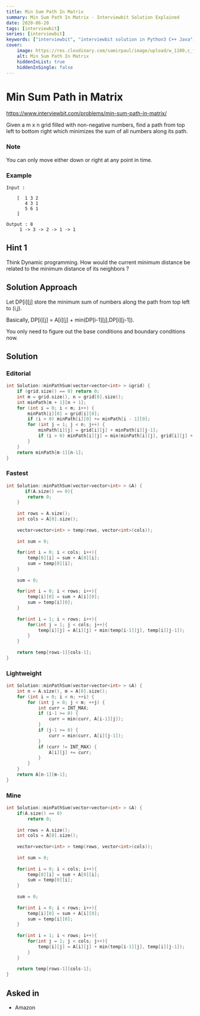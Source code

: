 ```yaml
---
title: Min Sum Path In Matrix
summary: Min Sum Path In Matrix - Interviewbit Solution Explained
date: 2020-06-20
tags: [interviewbit]
series: [interviewbit]
keywords: ["interviewbit", "interviewbit solution in Python3 C++ Java", "Min Sum Path In Matrix Solution Explained"]
cover:
    image: https://res.cloudinary.com/samirpaul/image/upload/w_1100,c_fit,co_rgb:FFFFFF,l_text:Arial_75_bold:Min Sum Path In Matrix - Solution Explained/problem-solving.webp
    alt: Min Sum Path In Matrix
    hiddenInList: true
    hiddenInSingle: false
---
```


# Min Sum Path in Matrix

https://www.interviewbit.com/problems/min-sum-path-in-matrix/

Given a m x n grid filled with non-negative numbers, find a path from top left to bottom right which minimizes the sum of all numbers along its path.

### Note
You can only move either down or right at any point in time. 

### Example

```
Input : 

    [  1 3 2
       4 3 1
       5 6 1
    ]

Output : 8
     1 -> 3 -> 2 -> 1 -> 1
```

## Hint 1

Think Dynamic programming. How would the current minimum distance be related to the minimum distance of its neighbors ?

## Solution Approach

Let DP[i][j] store the minimum sum of numbers along the path from top left to (i,j).

Basically, DP[i][j] = A[i][j] + min(DP[i-1][j],DP[i][j-1]).

You only need to figure out the base conditions and boundary conditions now.

## Solution

### Editorial
```cpp
int Solution::minPathSum(vector<vector<int> > &grid) {
    if (grid.size() == 0) return 0;
    int m = grid.size(), n = grid[0].size();
    int minPath[m + 1][n + 1];
    for (int i = 0; i < m; i++) {
        minPath[i][0] = grid[i][0]; 
        if (i > 0) minPath[i][0] += minPath[i - 1][0];
        for (int j = 1; j < n; j++) {
            minPath[i][j] = grid[i][j] + minPath[i][j-1];
            if (i > 0) minPath[i][j] = min(minPath[i][j], grid[i][j] + minPath[i-1][j]);
        }
    }
    return minPath[m-1][n-1];
}

```

### Fastest
```cpp
int Solution::minPathSum(vector<vector<int> > &A) {
       if(A.size() == 0){
        return 0;
    }
    
    int rows = A.size();
    int cols = A[0].size();
    
    vector<vector<int> > temp(rows, vector<int>(cols));
    
    int sum = 0;
    
    for(int i = 0; i < cols; i++){
        temp[0][i] = sum + A[0][i];
        sum = temp[0][i];
    }
    
    sum = 0;
    
    for(int i = 0; i < rows; i++){
        temp[i][0] = sum + A[i][0];
        sum = temp[i][0];
    }
    
    for(int i = 1; i < rows; i++){
        for(int j = 1; j < cols; j++){
            temp[i][j] = A[i][j] + min(temp[i-1][j], temp[i][j-1]);
        }
    }
    
    return temp[rows-1][cols-1];
}

```

### Lightweight
```cpp
int Solution::minPathSum(vector<vector<int> > &A) {
    int n = A.size(), m = A[0].size();
    for (int i = 0; i < n; ++i) {
        for (int j = 0; j < m; ++j) {
            int curr = INT_MAX;
            if (i-1 >= 0) {
                curr = min(curr, A[i-1][j]);
            }
            if (j-1 >= 0) {
                curr = min(curr, A[i][j-1]);
            }
            if (curr != INT_MAX) {
                A[i][j] += curr;
            }
        }
    }
    return A[n-1][m-1];
}
```

### Mine
```cpp
int Solution::minPathSum(vector<vector<int> > &A) {
    if(A.size() == 0)
        return 0;
    
    int rows = A.size();
    int cols = A[0].size();
    
    vector<vector<int> > temp(rows, vector<int>(cols));
    
    int sum = 0;
    
    for(int i = 0; i < cols; i++){
        temp[0][i] = sum + A[0][i];
        sum = temp[0][i];
    }
    
    sum = 0;
    
    for(int i = 0; i < rows; i++){
        temp[i][0] = sum + A[i][0];
        sum = temp[i][0];
    }
    
    for(int i = 1; i < rows; i++){
        for(int j = 1; j < cols; j++){
            temp[i][j] = A[i][j] + min(temp[i-1][j], temp[i][j-1]);
        }
    }
    
    return temp[rows-1][cols-1];
}

```

## Asked in
* Amazon


